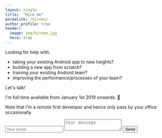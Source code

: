 ```yaml
---
layout: single
title:  "Hire me"
permalink: /hireme/
author_profile: true
header:
  image: img/hireme.jpg
  hero: true
---
```

Looking for help with:

- taking your existing Android app to new heights?
- building a new app from scratch?
- training your existing Android team?
- improving the performance/processes of your team?

Let's talk!

I'm full time available from January 1st 2019 onwards. 🚀

Note that I'm a remote first developer and hence only pass by your office occasionally.

<form class="page__contact" method="POST" action="https://formspree.io/contact@jeroenmols.com">
  <input type="email" name="email" placeholder="Your email">
  <textarea name="message" placeholder="Your message"></textarea>
  <button type="submit">Send</button>
</form>
